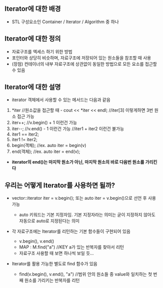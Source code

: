 ## Iterator에 대한 배경
- STL 구성요소인 Container / Iterator / Algorithm 중 하나

## Iterator에 대한 정의
- 자료구조를 엑세스 하기 위한 방법
- 포인터와 상당히 비슷하며, 자료구조에 저장되어 있는 원소들을 참조할 때 사용
- (장점) 컨테이너의 내부 자료구조에 상관없이 동일한 방법으로 모든 요소를 접근할 수 있음

## Iterator에 대한 설명
- iterator 객체에서 사용할 수 있는 메서드는 다음과 같음
1. \*iter //원소값을 접근할 때 - cout << \*iter << endl; //iter\[3] 이렇게하면 3번 원소 접근 가능
2. iter++; //v.begin() + 1 이런건 가능
3. iter--; //v.end() - 1 이런건 가능 //iter1 + iter2 이런건 불가능
4. iter1 == iter2; 
5. iter1 != iter2; 
6. begin(객체); //ex. auto iter = begin(v)
7. end(객체); //ex. auto iter = end(v);

- **iterator의 end()는 마지막 원소가 아닌, 마지막 원소의 바로 다음번 원소를 가리킨다**

## 우리는 어떻게 Iterator를 사용하면 될까?
- vector<int>::iterator iter = v.begin(); 또는 auto iter = v.begin()으로 선언 후 사용 가능
  * auto 키워드는 기본 지정자임. 기본 지정자라는 의미는 굳이 지정하지 않아도 자동으로 auto로 지정된다는 의미

- 각 자료구조에는 Iterator를 리턴하는 기본 함수들이 구현되어 있음
  * v.begin(), v.end()
  * MAP : M.find("a") //KEY a가 있는 반복자를 찾아서 리턴
  * 자료구조 사용할 때 보면 하나씩 보일 듯...

- Iterator를 활용 가능한 별도로 find 함수가 있음
  * find(v.begin(), v.end(), "a") //범위 안의 원소들 중 value와 일치하는 첫 번째 원소를 가리키는 반복자를 리턴

